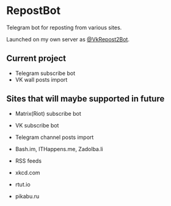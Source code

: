 # RepostBot

Telegram bot for reposting from various sites.

Launched on my own server as [@VkRepost2Bot](https://t.me/VkRepost2Bot).

## Current project

- Telegram subscribe bot
- VK wall posts import


## Sites that will maybe supported in future

- Matrix(Riot) subscribe bot
- VK subscribe bot

- Telegram channel posts import
- Bash.im, ITHappens.me, Zadolba.li
- RSS feeds
- xkcd.com
- rtut.io
- pikabu.ru

